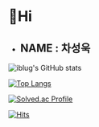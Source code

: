 # 👋Hi

* ## NAME : 차성욱

![iblug's GitHub stats](https://github-readme-stats.vercel.app/api?username=tjddnr9553&show_icons=true&theme=highcontrast)

[![Top Langs](https://github-readme-stats.vercel.app/api/top-langs/?username=tjddnr9553&layout=donut)](https://github.com/tjddnr9553/github-readme-stats)

[![Solved.ac Profile](http://mazassumnida.wtf/api/generate_badge?boj=tjddnr9553)](https://solved.ac/tjddnr9553)

[![Hits](https://hits.seeyoufarm.com/api/count/incr/badge.svg?url=https%3A%2F%2Fgithub.com%2Ftjddnr9553%2Ftjddnr9553.git&count_bg=%2379C83D&title_bg=%23555555&icon=&icon_color=%23E7E7E7&title=hits&edge_flat=false)](https://hits.seeyoufarm.com)
